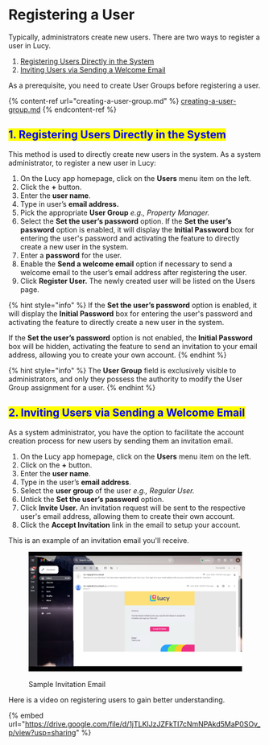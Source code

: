 # Registering a User

Typically, administrators create new users. There are two ways to register a user in Lucy.

1. [Registering Users Directly in the System](registering-a-user.md#id-1.-registering-users-directly-in-the-system)
2. [Inviting Users via Sending a Welcome Email](registering-a-user.md#id-2.-inviting-users-via-sending-a-welcome-email)

As a prerequisite, you need to create User Groups before registering a user.

{% content-ref url="creating-a-user-group.md" %}
[creating-a-user-group.md](creating-a-user-group.md)
{% endcontent-ref %}

## <mark style="color:blue;">1. Registering Users Directly in the System</mark>

This method is used to directly create new users in the system. As a system administrator, to register a new user in Lucy:

1. On the Lucy app homepage, click on the **Users** menu item on the left.
2. Click the **+** button.
3. Enter the **user name**.
4. Type in user’s **email address.**
5. Pick the appropriate **User Group** _e.g., Property Manager._
6. Select the **Set the user’s password** option. If the **Set the user’s password** option is enabled, it will display the **Initial Password** box for entering the user's password and activating the feature to directly create a new user in the system.
7. Enter a **password** for the user.
8. Enable the **Send a welcome email** option if necessary to send a welcome email to the user’s email address after registering the user.
9. Click **Register User.** The newly created user will be listed on the Users page.

{% hint style="info" %}
If the **Set the user’s password** option is enabled, it will display the **Initial Password** box for entering the user's password and activating the feature to directly create a new user in the system.

If the **Set the user’s password** option is not enabled, the **Initial Password** box will be hidden, activating the feature to send an invitation to your email address, allowing you to create your own account.
{% endhint %}

{% hint style="info" %}
The **User Group** field is exclusively visible to administrators, and only they possess the authority to modify the User Group assignment for a user.
{% endhint %}

## <mark style="color:blue;">2. Inviting Users via Sending a Welcome Email</mark>

As a system administrator, you have the option to facilitate the account creation process for new users by sending them an invitation email.

1. On the Lucy app homepage, click on the **Users** menu item on the left.
2. Click on the **+** button.
3. Enter the **user name**.
4. Type in the user’s **email address**.
5. Select the **user group** of the user _e.g., Regular User._
6. Untick the **Set the user’s password** option.&#x20;
7. Click **Invite User.** An invitation request will be sent to the respective user's email address, allowing them to create their own account.
8. Click the **Accept Invitation** link in the email to setup your account.

This is an example of an invitation email you'll receive.

<figure><img src="../.gitbook/assets/EMAIL_SCREEN_1.png" alt=""><figcaption><p>Sample Invitation Email</p></figcaption></figure>

Here is a video on registering users to gain better understanding.

{% embed url="https://drive.google.com/file/d/1jTLKlJzJZFkTI7cNmNPAkd5MaP0SOv_p/view?usp=sharing" %}
